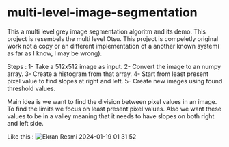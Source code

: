 # multi-level-image-segmentation

This a multi level grey image segmentation algoritm and its demo. This project is resembels the multi level Otsu.
This project is compeletly original work not a copy or an different implementation of a another known system( as far as I know, I may be wrong).

Steps : 
1- Take a 512x512 image as input.
2- Convert the image to an numpy array.
3- Create a histogram from that array.
4- Start from least present pixel value to find slopes at right and left.
5- Create new images using found threshold values.


Main idea is we want to find the division between pixel values in an image. To find the limits we focus on least present pixel values.
Also we want these values to be in a valley meaning that it needs to have slopes on both right and left side.

Like this : 
![Ekran Resmi 2024-01-19 01 31 52](https://github.com/hirsizyavuz/multi-level-image-segmentation/assets/42612286/e6398813-804f-47bc-987e-596edd2b6379)
